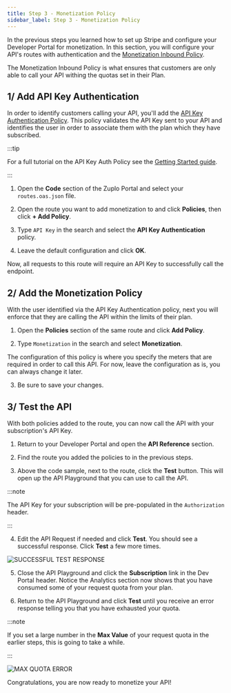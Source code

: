 ```yaml
---
title: Step 3 - Monetization Policy
sidebar_label: Step 3 - Monetization Policy
---
```


In the previous steps you learned how to set up Stripe and configure your
Developer Portal for monetization. In this section, you will configure your
API's routes with authentication and the
[Monetization Inbound Policy](/docs/policies/monetization-inbound).

The Monetization Inbound Policy is what ensures that customers are only able to
call your API withing the quotas set in their Plan.

## 1/ Add API Key Authentication

In order to identify customers calling your API, you'll add the
[API Key Authentication Policy](/docs/policies/api-key-inbound). This policy
validates the API Key sent to your API and identifies the user in order to
associate them with the plan which they have subscribed.

:::tip

For a full tutorial on the API Key Auth Policy see the
[Getting Started guide](/docs/articles/step-2-add-api-key-auth).

:::

1. Open the **Code** section of the Zuplo Portal and select your
   `routes.oas.json` file.

2. Open the route you want to add monetization to and click **Policies**, then
   click **+ Add Policy**.

3. Type `API Key` in the search and select the **API Key Authentication**
   policy.

4. Leave the default configuration and click **OK**.

Now, all requests to this route will require an API Key to successfully call the
endpoint.

## 2/ Add the Monetization Policy

With the user identified via the API Key Authentication policy, next you will
enforce that they are calling the API within the limits of their plan.

1. Open the **Policies** section of the same route and click **Add Policy**.

2. Type `Monetization` in the search and select **Monetization**.

The configuration of this policy is where you specify the meters that are
required in order to call this API. For now, leave the configuration as is, you
can always change it later.

3. Be sure to save your changes.

## 3/ Test the API

With both policies added to the route, you can now call the API with your
subscription's API Key.

1. Return to your Developer Portal and open the **API Reference** section.

2. Find the route you added the policies to in the previous steps.

3. Above the code sample, next to the route, click the **Test** button. This
   will open up the API Playground that you can use to call the API.

:::note

The API Key for your subscription will be pre-populated in the `Authorization`
header.

:::

4. Edit the API Request if needed and click **Test**. You should see a
   successful response. Click **Test** a few more times.

![SUCCESSFUL TEST RESPONSE](https://example.com)

5. Close the API Playground and click the **Subscription** link in the Dev
   Portal header. Notice the Analytics section now shows that you have consumed
   some of your request quota from your plan.

6. Return to the API Playground and click **Test** until you receive an error
   response telling you that you have exhausted your quota.

:::note

If you set a large number in the **Max Value** of your request quota in the
earlier steps, this is going to take a while.

:::

![MAX QUOTA ERROR](https://example.com)

Congratulations, you are now ready to monetize your API!
